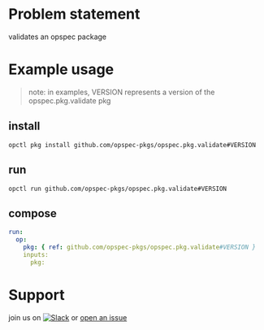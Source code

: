 # Problem statement
validates an opspec package

# Example usage

> note: in examples, VERSION represents a version of the opspec.pkg.validate pkg

## install

```shell
opctl pkg install github.com/opspec-pkgs/opspec.pkg.validate#VERSION
```

## run

```
opctl run github.com/opspec-pkgs/opspec.pkg.validate#VERSION
```

## compose

```yaml
run:
  op:
    pkg: { ref: github.com/opspec-pkgs/opspec.pkg.validate#VERSION }
    inputs:
      pkg:
```


# Support

join us on [![Slack](https://opspec-slackin.herokuapp.com/badge.svg)](https://opspec-slackin.herokuapp.com/)
or [open an issue](https://github.com/opspec-pkgs/opspec.pkg.validate/issues)
